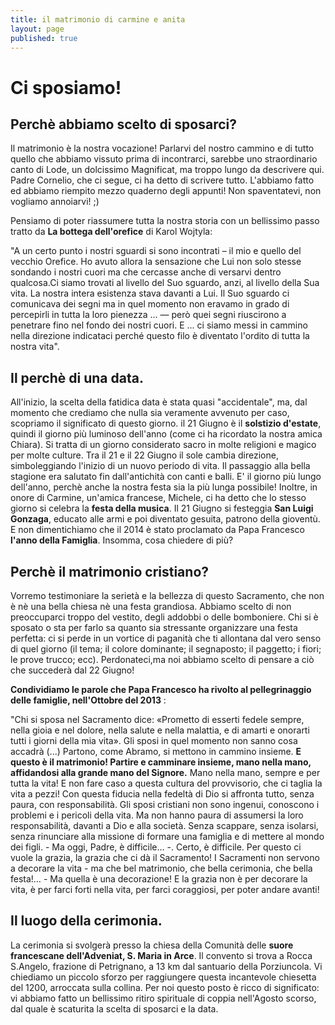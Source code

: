 ```yaml
---
title: il matrimonio di carmine e anita
layout: page
published: true
---
```


# Ci sposiamo!

## Perchè abbiamo scelto di sposarci?

Il matrimonio è la nostra vocazione! Parlarvi del nostro cammino e di tutto quello che abbiamo vissuto prima di incontrarci, sarebbe uno straordinario canto di Lode, un dolcissimo Magnificat, ma troppo lungo da descrivere qui. Padre Cornelio, che ci segue, ci ha detto di scrivere tutto. L'abbiamo fatto ed abbiamo riempito mezzo quaderno degli appunti! Non spaventatevi, non vogliamo annoiarvi! ;)

Pensiamo di poter riassumere tutta la nostra storia con un bellissimo passo tratto da **La bottega dell'orefice** di Karol Wojtyla:

"A un certo punto i nostri sguardi si sono incontrati – il mio e quello del vecchio Orefice. Ho avuto allora la sensazione che Lui non solo stesse sondando i nostri cuori ma che cercasse anche di versarvi dentro qualcosa.Ci siamo trovati al livello del Suo sguardo, anzi, al livello della Sua vita. La nostra intera esistenza stava davanti a Lui. Il Suo sguardo ci comunicava dei segni ma in quel momento non eravamo in grado di percepirli in tutta la loro pienezza ... — però quei segni riuscirono a penetrare fino nel fondo dei nostri cuori. E ... ci siamo messi in cammino nella direzione indicataci perché questo filo è diventato l'ordito di tutta la nostra vita".



## Il perchè di una data.

All'inizio, la scelta della fatidica data è stata quasi "accidentale", ma, dal momento che crediamo che nulla sia veramente avvenuto per caso, scopriamo il significato di questo giorno. il 21 Giugno è il **solstizio d'estate**, quindi il giorno più luminoso dell'anno (come ci ha ricordato la nostra amica Chiara). Si tratta di un giorno considerato sacro in molte religioni e magico per molte culture. Tra il 21 e il 22 Giugno il sole cambia direzione, simboleggiando l'inizio di un nuovo periodo di vita. Il passaggio alla bella stagione era salutato fin dall'antichità con canti e balli. E' il giorno più lungo dell'anno, perchè anche la nostra festa sia la più lunga possibile! Inoltre, in onore di Carmine, un'amica francese, Michele, ci ha detto che lo stesso giorno si celebra la **festa della musica**. Il 21 Giugno si festeggia **San Luigi Gonzaga**, educato alle armi e poi diventato gesuita, patrono della gioventù. E non dimentichiamo che il 2014 è stato proclamato da Papa Francesco **l'anno della Famiglia**. Insomma, cosa chiedere di più?


## Perchè il matrimonio cristiano? 

Vorremo testimoniare la serietà e la bellezza di questo Sacramento, che non è nè una bella chiesa nè una festa grandiosa. Abbiamo scelto di non preoccuparci troppo del vestito, degli addobbi o delle bomboniere. Chi si è sposato o sta per farlo sa quanto sia stressante organizzare una festa perfetta: ci si perde in un vortice di paganità che ti allontana dal vero senso di quel giorno (il tema; il colore dominante; il segnaposto; il paggetto; i fiori; le prove trucco; ecc). Perdonateci,ma noi abbiamo scelto di pensare a ciò che succederà dal 22 Giugno!

**Condividiamo le parole che Papa Francesco ha rivolto al pellegrinaggio delle famiglie, nell'Ottobre del 2013** :

"Chi si sposa nel Sacramento dice: «Prometto di esserti fedele sempre, nella gioia e nel dolore, nella salute e nella malattia, e di amarti e onorarti tutti i giorni della mia vita». Gli sposi in quel momento non sanno cosa accadrà (...) Partono, come Abramo, si mettono in cammino insieme. **E questo è il matrimonio! Partire e camminare insieme, mano nella mano, affidandosi alla grande mano del Signore.** Mano nella mano, sempre e per tutta la vita! E non fare caso a questa cultura del provvisorio, che ci taglia la vita a pezzi!
Con questa fiducia nella fedeltà di Dio si affronta tutto, senza paura, con responsabilità. Gli sposi cristiani non sono ingenui, conoscono i problemi e i pericoli della vita. Ma non hanno paura di assumersi la loro responsabilità, davanti a Dio e alla società. Senza scappare, senza isolarsi, senza rinunciare alla missione di formare una famiglia e di mettere al mondo dei figli. - Ma oggi, Padre, è difficile… -. Certo, è difficile. Per questo ci vuole la grazia, la grazia che ci dà il Sacramento! I Sacramenti non servono a decorare la vita - ma che bel matrimonio, che bella cerimonia, che bella festa!… - Ma quella è una decorazione! E la grazia non è per decorare la vita, è per farci forti nella vita, per farci coraggiosi, per poter andare avanti! 



## Il luogo della cerimonia.

La cerimonia si svolgerà presso la chiesa della Comunità delle **suore francescane dell'Adveniat, S. Maria in Arce**. Il convento si trova a Rocca S.Angelo, frazione di Petrignano, a 13 km dal santuario della Porziuncola. Vi chiediamo un piccolo sforzo per raggiungere questa incantevole chiesetta del 1200, arroccata sulla collina. Per noi questo posto è ricco di significato: vi abbiamo fatto un bellissimo ritiro spirituale di coppia nell'Agosto scorso, dal quale è scaturita la scelta di sposarci e la data. 




